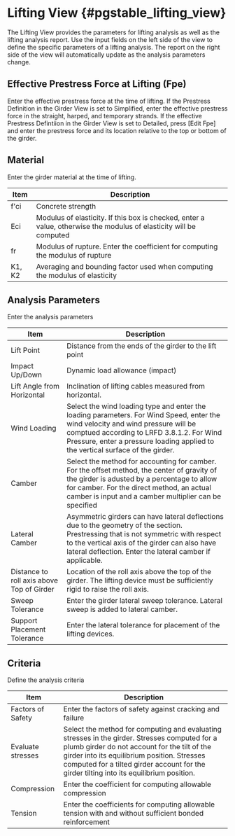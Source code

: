 Lifting View {#pgstable_lifting_view}
=====================
The Lifting View provides the parameters for lifting analysis as well as the lifting analysis report. Use the input fields on the left side of the view to define the specific parameters of a lifting analysis. The report on the right side of the view will automatically update as the analysis parameters change.

## Effective Prestress Force at Lifting (Fpe)
Enter the effective prestress force at the time of lifting. If the Prestress Definition in the Girder View is set to Simplified, enter the effective prestress force in the straight, harped, and temporary strands. If the effective Prestress Defintiion in the Girder View is set to Detailed, press [Edit Fpe] and enter the prestress force and its location relative to the top or bottom of the girder.

## Material
Enter the girder material at the time of lifting.

Item | Description
-----|---------------
f'ci | Concrete strength
Eci  | Modulus of elasticity. If this box is checked, enter a value, otherwise the modulus of elasticity will be computed
fr   | Modulus of rupture. Enter the coefficient for computing the modulus of rupture
K1, K2 | Averaging and bounding factor used when computing the modulus of elasticity

## Analysis Parameters
Enter the analysis parameters

Item | Description
-----|-----------------
Lift Point | Distance from the ends of the girder to the lift point
Impact Up/Down | Dynamic load allowance (impact)
Lift Angle from Horizontal | Inclination of lifting cables measured from horizontal.
Wind Loading | Select the wind loading type and enter the loading parameters. For Wind Speed, enter the wind velocity and wind pressure will be comptued according to LRFD 3.8.1.2. For Wind Pressure, enter a pressure loading applied to the vertical surface of the girder.
Camber | Select the method for accounting for camber. For the offset method, the center of gravity of the girder is adusted by a percentage to allow for camber. For the direct method, an actual camber is input and a camber multiplier can be specified
Lateral Camber | Asymmetric girders can have lateral deflections due to the geometry of the section. Prestressing that is not symmetric with respect to the vertical axis of the girder can also have lateral deflection. Enter the lateral camber if applicable.
Distance to roll axis above Top of Girder | Location of the roll axis above the top of the girder. The lifting device must be sufficiently rigid to raise the roll axis.
Sweep Tolerance | Enter the girder lateral sweep tolerance. Lateral sweep is added to lateral camber.
Support Placement Tolerance | Enter the lateral tolerance for placement of the lifting devices.

## Criteria
Define the analysis criteria

Item | Description
-----|----------
Factors of Safety | Enter the factors of safety against cracking and failure
Evaluate stresses | Select the method for computing and evaluating stresses in the girder. Stresses computed for a plumb girder do not account for the tilt of the girder into its equilibrium position. Stresses computed for a tilted girder account for the girder tilting into its equilibrium position.
Compression | Enter the coefficient for computing allowable compression
Tension | Enter the coefficients for computing allowable tension with and without sufficient bonded reinforcement